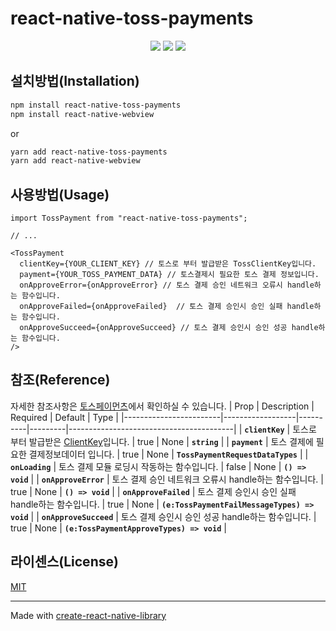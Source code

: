 # react-native-toss-payments

<!-- [![Github Downloads (total)](https://img.shields.io/github/downloads/kotlin-graphics/kotlin-unsigned/total.svg)]()
[![npm downloads](https://img.shields.io/npm/dw/react-native-toss-payments)](https://www.npmjs.com/package/react-native-toss-payments)
![GitHub](https://img.shields.io/badge/github-%23121011.svg?style=for-the-badge&logo=github&logoColor=white)
![TypeScript](https://img.shields.io/badge/typescript-%23007ACC.svg?style=for-the-badge&logo=typescript&logoColor=white)
![React Native](https://img.shields.io/badge/react_native-%2320232a.svg?style=for-the-badge&logo=react&logoColor=%2361DAFB)
[![Build Status][build-badge]][build]
[![License: MIT](https://img.shields.io/badge/License-MIT-yellow.svg)](https://opensource.org/licenses/MIT) -->

<p align="center">
    <img src='https://img.shields.io/badge/typescript-%23007ACC.svg?style=for-the-badge&logo=typescript&logoColor=white' />
    <img src='https://img.shields.io/badge/react_native-%2320232a.svg?style=for-the-badge&logo=react&logoColor=%2361DAFB' />
    <img 
        src="https://img.shields.io/badge/Gmail-D14836?style=for-the-badge&logo=gmail&logoColor=white&link=mailto:collineum@gmail.com"
        />

    
</p>


## 설치방법(Installation)

```sh
npm install react-native-toss-payments
npm install react-native-webview
```

or

```sh
yarn add react-native-toss-payments
yarn add react-native-webview
```

## 사용방법(Usage)

```tsx
import TossPayment from "react-native-toss-payments";

// ...

<TossPayment 
  clientKey={YOUR_CLIENT_KEY} // 토스로 부터 발급받은 TossClientKey입니다.
  payment={YOUR_TOSS_PAYMENT_DATA} // 토스결제시 필요한 토스 결제 정보입니다.
  onApproveError={onApproveError} // 토스 결제 승인 네트워크 오류시 handle하는 함수입니다.
  onApproveFailed={onApproveFailed}  // 토스 결제 승인시 승인 실패 handle하는 함수입니다.
  onApproveSucceed={onApproveSucceed} // 토스 결제 승인시 승인 성공 handle하는 함수입니다.
/>
```


## 참조(Reference)

자세한 참조사항은 [토스페이먼츠](https://docs.tosspayments.com/reference)에서 확인하실 수 있습니다. 
| Prop                   | Description      | Required | Default | Type                                    |
|------------------------|------------------|----------|---------|-----------------------------------------|
| **`clientKey`**        | 토스로 부터 발급받은 [ClientKey](https://docs.tosspayments.com/guides/apis/usage)입니다.  | true     | None    | **`string`**                                  |
| **`payment`**          | 토스 결제에 필요한 결제정보데이터 입니다.          | true     | None    | **`TossPaymentRequestDataTypes`**             |
| **`onLoading`**        | 토스 결제 모듈 로딩시 작동하는 함수입니다.          | false    | None    | **`() => void`**                              |
| **`onApproveError`**   | 토스 결제 승인 네트워크 오류시 handle하는 함수입니다.   | true     | None    | **`() => void`**                              |
| **`onApproveFailed`**  | 토스 결제 승인시 승인 실패 handle하는 함수입니다.  | true     | None    | **`(e:TossPaymentFailMessageTypes) => void`** |
| **`onApproveSucceed`** | 토스 결제 승인시 승인 성공 handle하는 함수입니다. | true     | None    | **`(e:TossPaymentApproveTypes) => void`**     |


## 라이센스(License)

[MIT](https://github.com/Eumhongin/react-native-toss-payments/blob/main/LICENSE)

---

Made with [create-react-native-library](https://github.com/callstack/react-native-builder-bob)
